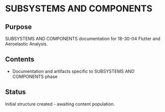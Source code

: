 # SUBSYSTEMS AND COMPONENTS

## Purpose
SUBSYSTEMS AND COMPONENTS documentation for 18-30-04 Flutter and Aeroelastic Analysis.

## Contents
- Documentation and artifacts specific to SUBSYSTEMS AND COMPONENTS phase

## Status
Initial structure created - awaiting content population.
